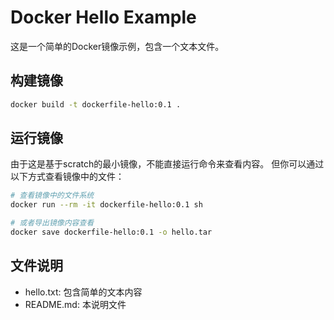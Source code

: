 # Docker Hello Example

这是一个简单的Docker镜像示例，包含一个文本文件。

## 构建镜像

```bash
docker build -t dockerfile-hello:0.1 .
```

## 运行镜像

由于这是基于scratch的最小镜像，不能直接运行命令来查看内容。
但你可以通过以下方式查看镜像中的文件：

```bash
# 查看镜像中的文件系统
docker run --rm -it dockerfile-hello:0.1 sh

# 或者导出镜像内容查看
docker save dockerfile-hello:0.1 -o hello.tar
```

## 文件说明

- hello.txt: 包含简单的文本内容
- README.md: 本说明文件